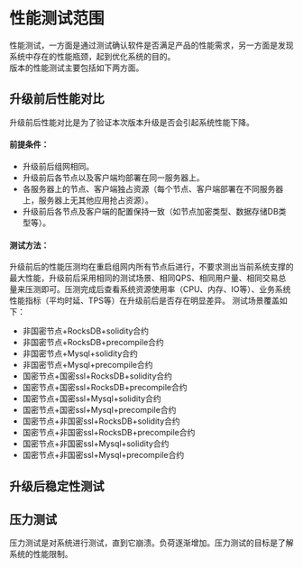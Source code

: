 # 性能测试范围
性能测试，一方面是通过测试确认软件是否满足产品的性能需求，另一方面是发现系统中存在的性能瓶颈，起到优化系统的目的。<br/>
版本的性能测试主要包括如下两方面。<br/>

## 升级前后性能对比
升级前后性能对比是为了验证本次版本升级是否会引起系统性能下降。<br/>

#### 前提条件：
- 升级前后组网相同。
- 升级前后各节点以及客户端均部署在同一服务器上。
- 各服务器上的节点、客户端独占资源（每个节点、客户端部署在不同服务器上，服务器上无其他应用抢占资源）。
- 升级前后各节点及客户端的配置保持一致（如节点加密类型、数据存储DB类型等）。

#### 测试方法：
升级前后的性能压测均在重启组网内所有节点后进行，不要求测出当前系统支撑的最大性能，升级前后采用相同的测试场景、相同QPS、相同用户量、相同交易总量来压测即可。压测完成后查看系统资源使用率（CPU、内存、IO等）、业务系统性能指标（平均时延、TPS等）在升级前后是否存在明显差异。
测试场景覆盖如下：<br/>
- 非国密节点+RocksDB+solidity合约
- 非国密节点+RocksDB+precompile合约
- 非国密节点+Mysql+solidity合约
- 非国密节点+Mysql+precompile合约
- 国密节点+国密ssl+RocksDB+solidity合约
- 国密节点+国密ssl+RocksDB+precompile合约
- 国密节点+国密ssl+Mysql+solidity合约
- 国密节点+国密ssl+Mysql+precompile合约
- 国密节点+非国密ssl+RocksDB+solidity合约
- 国密节点+非国密ssl+RocksDB+precompile合约
- 国密节点+非国密ssl+Mysql+solidity合约
- 国密节点+非国密ssl+Mysql+precompile合约

## 升级后稳定性测试




## 压力测试
压力测试是对系统进行测试，直到它崩溃。负荷逐渐增加。压力测试的目标是了解系统的性能限制。

